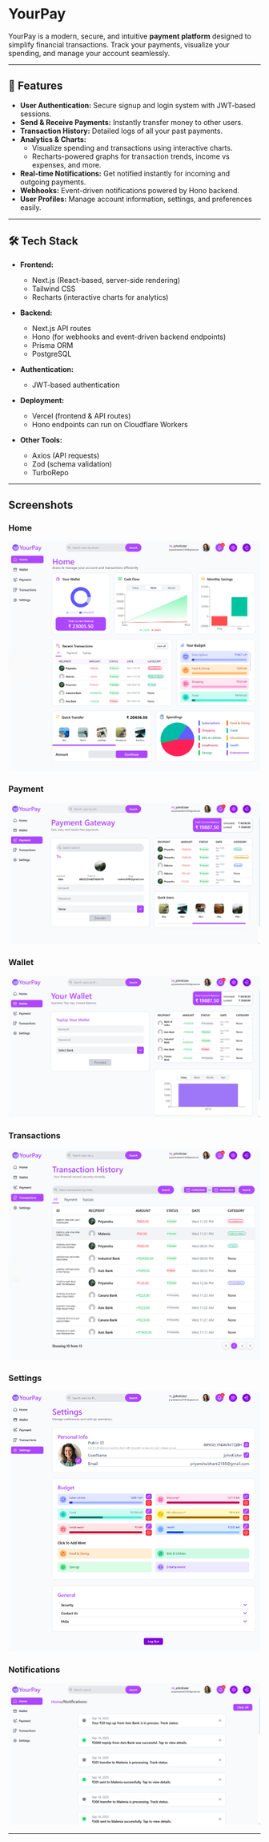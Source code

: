 # YourPay

YourPay is a modern, secure, and intuitive **payment platform** designed to simplify financial transactions. Track your payments, visualize your spending, and manage your account seamlessly.

---

## 🚀 Features

- **User Authentication:** Secure signup and login system with JWT-based sessions.
- **Send & Receive Payments:** Instantly transfer money to other users.
- **Transaction History:** Detailed logs of all your past payments.
- **Analytics & Charts:**
  - Visualize spending and transactions using interactive charts.
  - Recharts-powered graphs for transaction trends, income vs expenses, and more.
- **Real-time Notifications:** Get notified instantly for incoming and outgoing payments.
- **Webhooks:** Event-driven notifications powered by Hono backend.
- **User Profiles:** Manage account information, settings, and preferences easily.

---

## 🛠 Tech Stack

- **Frontend:**
  - Next.js (React-based, server-side rendering)
  - Tailwind CSS
  - Recharts (interactive charts for analytics)

- **Backend:**
  - Next.js API routes
  - Hono (for webhooks and event-driven backend endpoints)
  - Prisma ORM
  - PostgreSQL

- **Authentication:**
  - JWT-based authentication

- **Deployment:**
  - Vercel (frontend & API routes)
  - Hono endpoints can run on Cloudflare Workers

- **Other Tools:**
  - Axios (API requests)
  - Zod (schema validation)
  - TurboRepo

---

## Screenshots

### Home

![Home](assets/home.png)

### Payment

![Payment](assets/payment.png)

### Wallet

![Wallet](assets/wallet.png)

### Transactions

![Transactions](assets/trnxs.png)

### Settings

![Settings](assets/settings.png)

### Notifications

![Notifications](assets/notification.png)

---
